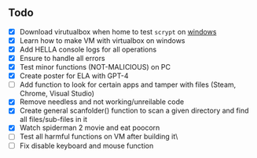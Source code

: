 ## Todo

- [x] Download virutualbox when home to test `scrypt` on [windows](https://www.quora.com/Is-it-safe-to-download-viruses-on-a-virtual-machine#:~:text=answer%20views%203y-,Is%20it%20safe%20to%20run%20a%20virus%20on%20a%20virtual,I%20recommend%20VirtualBox.)
- [x] Learn how to make VM with virtualbox on windows
- [x] Add HELLA console logs for all operations
- [x] Ensure to handle all errors 
- [x] Test minor functions (NOT-MALICIOUS) on PC
- [x] Create poster for ELA with GPT-4
- [ ] Add function to look for certain apps and tamper with files (Steam, Chrome, Visual Studio)
- [x] Remove needless and not working/unreilable code
- [x] Create general scanfolder() function to scan a given directory and find all files/sub-files in it
- [x] Watch spiderman 2 movie and eat poocorn
- [ ] Test all harmful functions on VM after building it\
- [ ] Fix disable keyboard and mouse function
